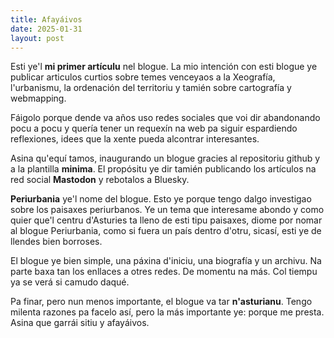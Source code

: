 ```yaml
---
title: Afayáivos
date: 2025-01-31
layout: post
---
```


Esti ye'l **mi primer artículu** nel blogue. La mio intención con esti blogue ye publicar articulos curtios sobre temes venceyaos a la Xeografía, l'urbanismu, la ordenación del territoriu y tamién sobre cartografía y webmapping.

Fáigolo porque dende va años uso redes sociales que voi dir abandonando pocu a pocu y quería tener un requexín na web pa siguir espardiendo reflexiones, idees que la xente pueda alcontrar interesantes.

Asina qu'equí tamos, inaugurando un blogue gracies al repositoriu github y a la plantilla **minima**. El propósitu ye dir tamién publicando los artículos na red social **Mastodon** y rebotalos a Bluesky.

**Periurbania** ye'l nome del blogue. Esto ye porque tengo dalgo investigao sobre los paisaxes periurbanos. Ye un tema que interesame abondo y como quier que'l centru d'Asturies ta lleno de esti tipu paisaxes, diome por nomar al blogue Periurbania, como si fuera un país dentro d'otru, sicasí, esti ye de llendes bien borroses.

El blogue ye bien simple, una páxina d'iniciu, una biografía y un archivu. Na parte baxa tan los enllaces a otres redes. De momentu na más. Col tiempu ya se verá si camudo daqué. 

Pa finar, pero nun menos importante, el blogue va tar **n'asturianu**. Tengo milenta razones pa facelo así, pero la más importante ye: porque me presta. Asina que garrái sitiu y afayáivos.
